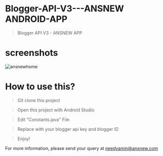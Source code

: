 # Blogger-API-V3---ANSNEW ANDROID-APP
> Blogger API V3 - ANSNEW APP

# screenshots
![ansnewhome](https://user-images.githubusercontent.com/16277392/155105746-81b500be-7488-41cc-bc98-fac2b36fb761.png)

# How to use this?
> Git clone this project

> Open this project with Android Studio

> Edit "Constants.java" File

> Replace with your blogger api key and blogger ID

> Enjoy!

For more information, please send your query at needyamin@ansnew.com
